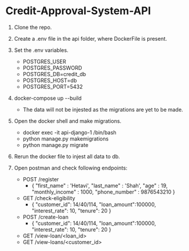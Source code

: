 # Credit-Approval-System-API

1. Clone the repo.

2. Create a .env file in the api folder, where DockerFile is present.

3. Set the .env variables.
    - POSTGRES_USER
    - POSTGRES_PASSWORD
    - POSTGRES_DB=credit_db
    - POSTGRES_HOST=db
    - POSTGRES_PORT=5432

4. docker-compose up --build
    - The data will not be injested as the migrations are yet to be made.

5. Open the docker shell and make migrations.
    - docker exec -it api-django-1  /bin/bash
    - python manage.py makemigrations
    - python manage.py migrate

6. Rerun the docker file to injest all data to db.

7. Open postman and check following endpoints:
    - POST /register
        - {
            "first_name" : 'Hetavi',
            "last_name" : 'Shah',
            "age" : 19,
            "monthly_income" : 1000,
            "phone_number" : 9876543210
        }
    - GET /check-eligibility
        - {
            "customer_id": 14/40/114,
            "loan_amount":100000,
            "interest_rate": 10,
            "tenure": 20
        }
    - POST /create-loan
        - {
            "customer_id": 14/40/114,
            "loan_amount":100000,
            "interest_rate": 10,
            "tenure": 20
        }
    - GET /view-loan/<loan_id>
    - GET /view-loans/<customer_id>